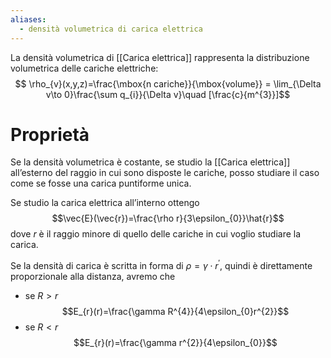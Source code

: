 ```yaml
---
aliases:
  - densità volumetrica di carica elettrica
---
```

La densità volumetrica di [[Carica elettrica]] rappresenta la distribuzione volumetrica delle cariche elettriche:
$$ \rho_{v}(x,y,z)=\frac{\mbox{n cariche}}{\mbox{volume}} = \lim_{\Delta v\to 0}\frac{\sum q_{i}}{\Delta v}\quad [\frac{c}{m^{3}}]$$

# Proprietà
Se la densità volumetrica è costante, se studio la [[Carica elettrica]] all’esterno del raggio in cui sono disposte le cariche, posso studiare il caso come se fosse una carica puntiforme unica.

Se studio la carica elettrica all’interno ottengo $$\vec{E}(\vec{r})=\frac{\rho r}{3\epsilon_{0}}\hat{r}$$dove $r$ è il raggio minore di quello delle cariche in cui voglio studiare la carica.

Se la densità di carica è scritta in forma di $\rho =\gamma\cdot r^{'}$, quindi è direttamente proporzionale alla distanza, avremo che
- se $R>r$
$$E_{r}(r)=\frac{\gamma R^{4}}{4\epsilon_{0}r^{2}}$$
- se $R<r$
  $$E_{r}(r)=\frac{\gamma r^{2}}{4\epsilon_{0}}$$
  
